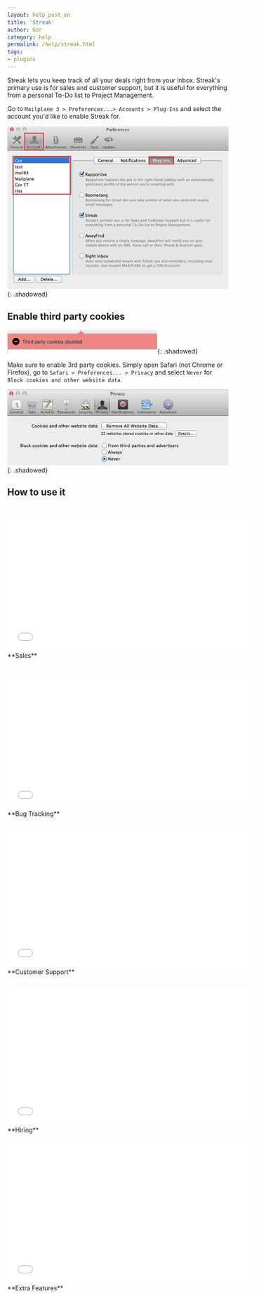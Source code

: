```yaml
---
layout: help_post_en
title: 'Streak'
author: Gor
category: help
permalink: /help/streak.html
tags:
- plugins
---
```


Streak lets you keep track of all your deals right from your inbox. Streak's primary use is for sales and customer support, but it is useful for everything from a personal To-Do list to Project Management.

Go to `Mailplane 3 > Preferences...> Accounts > Plug-Ins` and select the account you'd like to enable Streak for.

![screen1](/assets/help/2014-07-29-streak/screen1.png){: .shadowed}


## Enable third party cookies

![warning](/assets/help/2014-07-29-streak/cookie_warning.png){: .shadowed}

Make sure to enable 3rd party cookies. Simply open Safari (not Chrome or Firefox), go to `Safari > Preferences... > Privacy` and select `Never` for `Block cookies and other website data`.

![cookie settings](/assets/help/2014-07-29-streak/safari_cookie_settings.png){: .shadowed}


## How to use it

<iframe style="padding-top: 15px" class="shadowed" width="560" height="315" src="//www.youtube.com/embed/VsCCCshi-V0" frameborder="0" allowfullscreen></iframe>
**Sales**

<iframe style="padding-top: 25px" class="shadowed" width="560" height="315" src="//www.youtube.com/embed/1XpobUYYPUY" frameborder="0" allowfullscreen></iframe>
**Bug Tracking**

<iframe style="padding-top: 25px" class="shadowed" width="560" height="315" src="//www.youtube.com/embed/Mx_4Kpoqypk" frameborder="0" allowfullscreen></iframe>
**Customer Support**

<iframe style="padding-top: 25px" class="shadowed" width="560" height="315" src="//www.youtube.com/embed/GHC0eUCZSkM" frameborder="0" allowfullscreen></iframe>
**Hiring**

<iframe style="padding-top: 25px" class="shadowed" width="560" height="315" src="//www.youtube.com/embed/MuVHRrCfxuQ" frameborder="0" allowfullscreen></iframe>
**Extra Features**
